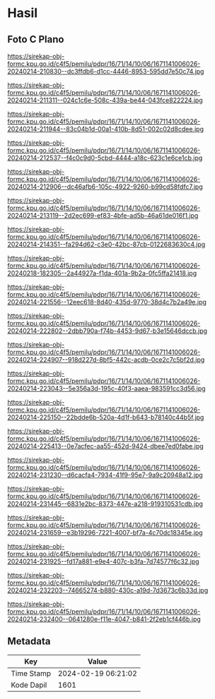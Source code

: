 # Hasil

## Foto C Plano

https://sirekap-obj-formc.kpu.go.id/c4f5/pemilu/pdpr/16/71/14/10/06/1671141006026-20240214-210830--dc3ffdb6-d1cc-4446-8953-595dd7e50c74.jpg

https://sirekap-obj-formc.kpu.go.id/c4f5/pemilu/pdpr/16/71/14/10/06/1671141006026-20240214-211311--024c1c6e-508c-439a-be44-043fce822224.jpg

https://sirekap-obj-formc.kpu.go.id/c4f5/pemilu/pdpr/16/71/14/10/06/1671141006026-20240214-211944--83c04b1d-00a1-410b-8d51-002c02d8cdee.jpg

https://sirekap-obj-formc.kpu.go.id/c4f5/pemilu/pdpr/16/71/14/10/06/1671141006026-20240214-212537--f4c0c9d0-5cbd-4444-a18c-623c1e6ce1cb.jpg

https://sirekap-obj-formc.kpu.go.id/c4f5/pemilu/pdpr/16/71/14/10/06/1671141006026-20240214-212906--dc46afb6-105c-4922-9260-b99cd58fdfc7.jpg

https://sirekap-obj-formc.kpu.go.id/c4f5/pemilu/pdpr/16/71/14/10/06/1671141006026-20240214-213119--2d2ec699-ef83-4bfe-ad5b-46a61de016f1.jpg

https://sirekap-obj-formc.kpu.go.id/c4f5/pemilu/pdpr/16/71/14/10/06/1671141006026-20240214-214351--fa294d62-c3e0-42bc-87cb-0122683630c4.jpg

https://sirekap-obj-formc.kpu.go.id/c4f5/pemilu/pdpr/16/71/14/10/06/1671141006026-20240218-182305--2a44927a-f1da-401a-9b2a-0fc5ffa21418.jpg

https://sirekap-obj-formc.kpu.go.id/c4f5/pemilu/pdpr/16/71/14/10/06/1671141006026-20240214-221556--12eec618-8d40-435d-9770-38d4c7b2a49e.jpg

https://sirekap-obj-formc.kpu.go.id/c4f5/pemilu/pdpr/16/71/14/10/06/1671141006026-20240214-222802--2dbb790a-f74b-4453-9d67-b3e15646dccb.jpg

https://sirekap-obj-formc.kpu.go.id/c4f5/pemilu/pdpr/16/71/14/10/06/1671141006026-20240214-224907--918d227d-8bf5-442c-acdb-0ce2c7c5bf2d.jpg

https://sirekap-obj-formc.kpu.go.id/c4f5/pemilu/pdpr/16/71/14/10/06/1671141006026-20240214-223043--5e356a3d-195c-40f3-aaea-983591cc3d56.jpg

https://sirekap-obj-formc.kpu.go.id/c4f5/pemilu/pdpr/16/71/14/10/06/1671141006026-20240214-225150--22bdde6b-520a-4d1f-b643-b78140c44b5f.jpg

https://sirekap-obj-formc.kpu.go.id/c4f5/pemilu/pdpr/16/71/14/10/06/1671141006026-20240214-225413--0e7acfec-aa55-452d-9424-dbee7ed0fabe.jpg

https://sirekap-obj-formc.kpu.go.id/c4f5/pemilu/pdpr/16/71/14/10/06/1671141006026-20240214-231230--d6cacfa4-7934-41f9-95e7-9a9c20948a12.jpg

https://sirekap-obj-formc.kpu.go.id/c4f5/pemilu/pdpr/16/71/14/10/06/1671141006026-20240214-231445--6831e2bc-8373-447e-a218-919310531cdb.jpg

https://sirekap-obj-formc.kpu.go.id/c4f5/pemilu/pdpr/16/71/14/10/06/1671141006026-20240214-231659--e3b19296-7221-4007-bf7a-4c70dc18345e.jpg

https://sirekap-obj-formc.kpu.go.id/c4f5/pemilu/pdpr/16/71/14/10/06/1671141006026-20240214-231925--fd17a881-e9e4-407c-b3fa-7d74577f6c32.jpg

https://sirekap-obj-formc.kpu.go.id/c4f5/pemilu/pdpr/16/71/14/10/06/1671141006026-20240214-232203--74665274-b880-430c-a19d-7d3673c6b33d.jpg

https://sirekap-obj-formc.kpu.go.id/c4f5/pemilu/pdpr/16/71/14/10/06/1671141006026-20240214-232400--0641280e-f11e-4047-b841-2f2eb1cf446b.jpg


## Metadata

| Key        | Value               |
| ---------- | ------------------- |
| Time Stamp | 2024-02-19 06:21:02 |
| Kode Dapil | 1601                |



